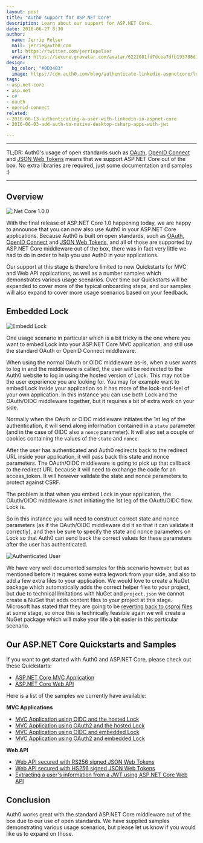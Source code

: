 ```yaml
---
layout: post
title: "Auth0 support for ASP.NET Core"
description: Learn about our support for ASP.NET Core.
date: 2016-06-27 8:30
author:
  name: Jerrie Pelser
  mail: jerrie@auth0.com
  url: https://twitter.com/jerriepelser
  avatar: https://secure.gravatar.com/avatar/6222081fd7dcea7dfb193788d138c457?s=60
design:
  bg_color: "#0D3483"
  image: https://cdn.auth0.com/blog/authenticate-linkedin-aspnetcore/logo.png
tags:
- asp.net-core
- asp.net
- c#
- oauth
- openid-connect
related:
- 2016-06-13-authenticating-a-user-with-linkedin-in-aspnet-core
- 2016-06-03-add-auth-to-native-desktop-csharp-apps-with-jwt

---
```


---

TL;DR: Auth0's usage of open standards such as [OAuth](http://oauth.net/2/), [OpenID Connect](http://openid.net/connect/) and [JSON Web Tokens](https://jwt.io/) means that we support ASP.NET Core out of the box. No extra libraries are required, just some documentation and samples :)  

---

## Overview

![.Net Core 1.0.0](https://cdn.auth0.com/blog/dotnetcore/dotnet-core.png)

With the final release of ASP.NET Core 1.0 happening today, we are happy to announce that you can now also use Auth0 in your ASP.NET Core applications. Because Auth0 is built on open standards, such as [OAuth](http://oauth.net/2/), [OpenID Connect](http://openid.net/connect/) and [JSON Web Tokens](https://jwt.io/), and all of those are supported by ASP.NET Core middleware out of the box, there was in fact very little we had to do in order to help you use Auth0 in your applications.

Our support at this stage is therefore limited to new Quickstarts for MVC and Web API applications, as well as a number samples which demonstrates various usage scenarios. Over time our Quickstarts will be expanded to cover more of the typical onboarding steps, and our samples will also expand to cover more usage scenarios based on your feedback.

## Embedded Lock

![Embedd Lock](https://cdn.auth0.com/blog/dotnetcore/dotnet-embedded-lock.png)

One usage scenario in particular which is a bit tricky is the one where you want to embed Lock into your ASP.NET Core MVC application, and still use the standard OAuth or OpenID Connect middleware. 

When using the normal OAuth or OIDC middleware as-is, when a user wants to log in and the middleware is called, the user will be redirected to the Auth0 website to log in using the hosted version of Lock. This may not be the user experience you are looking for. You may for example want to embed Lock inside your application so it has more of the look-and-feel of your own application. In this instance you can use both Lock and the OAuth/OIDC middleware together, but it requires a bit of extra work on your side.

Normally when the OAuth or OIDC middleware initiates the 1st leg of the authentication, it will send along information contained in a `state` parameter (and in the case of OIDC also a `nonce` parameter). It will also set a couple of cookies containing the values of the `state` and `nonce`. 

After the user has authenticated and Auth0 redirects back to the redirect URL inside your application, it will pass back this state and nonce parameters. The OAuth/OIDC middleware is going to pick up that callback to the redirect URL because it will need to exchange the code for an access_token. It will however validate the state and nonce parameters to protect against CSRF.

The problem is that when you embed Lock in your application, the OAuth/OIDC middleware is not initiating the 1st leg of the OAuth/OIDC flow. Lock is.

So in this instance you will need to construct correct state and nonce parameters (as if the OAuth/OIDC middleware did it so that it can validate it correctly), and then be sure to specify the state and nonce parameters on Lock so that Auth0 can send back the correct values for these parameters after the user has authenticated.

![Authenticated User](https://cdn.auth0.com/blog/dotnetcore/dotnet-login.png)

We have very well documented samples for this scenario however, but as mentioned before it requires some extra legwork from your side, and also to add a few extra files to your application. We would love to create a NuGet package which automatically adds the correct helper files to your project, but due to technical limitations with NuGet and `project.json` we cannot create a NuGet that adds content files to your project at this stage. Microsoft has stated that they are going to be [reverting back to csproj files](https://blogs.msdn.microsoft.com/dotnet/2016/05/23/changes-to-project-json/) at some stage, so once this is technically feasible again we will create a NuGet package which will make your life a bit easier in this particular scenario. 

## Our ASP.NET Core Quickstarts and Samples

If you want to get started with Auth0 and ASP.NET Core, please check out these Quickstarts:

* [ASP.NET Core MVC Application](https://auth0.com/docs/quickstart/webapp/aspnet-core)
* [ASP.NET Core Web API](https://auth0.com/docs/quickstart/backend/aspnet-core-webapi)

Here is a list of the samples we currently have available:

**MVC Applications**

* [MVC Application using OIDC and the hosted Lock](https://github.com/auth0-samples/auth0-aspnetcore-oidc-hosted-lock)
* [MVC Application using OAuth2 and the hosted Lock](https://github.com/auth0-samples/auth0-aspnetcore-oauth2-hosted-lock)
* [MVC Application using OIDC and embedded Lock](https://github.com/auth0-samples/auth0-aspnetcore-oidc-embedded-lock)
* [MVC Application using OAuth2 and embedded Lock](https://github.com/auth0-samples/auth0-aspnetcore-oauth2-embedded-lock)  

**Web API**

* [Web API secured with RS256 signed JSON Web Tokens](https://github.com/auth0-samples/auth0-aspnetcore-webapi-rs256)
* [Web API secured with HS256 signed JSON Web Tokens](https://github.com/auth0-samples/auth0-aspnetcore-webapi-hs256)
* [Extracting a user's information from a JWT using ASP.NET Core Web API](https://github.com/auth0-samples/auth0-aspnetcore-webapi-userinfo)

## Conclusion

Auth0 works great with the standard ASP.NET Core middleware out of the box due to our use of open standards. We have supplied samples demonstrating various usage scenarios, but please let us know if you would like us to expand on those.

